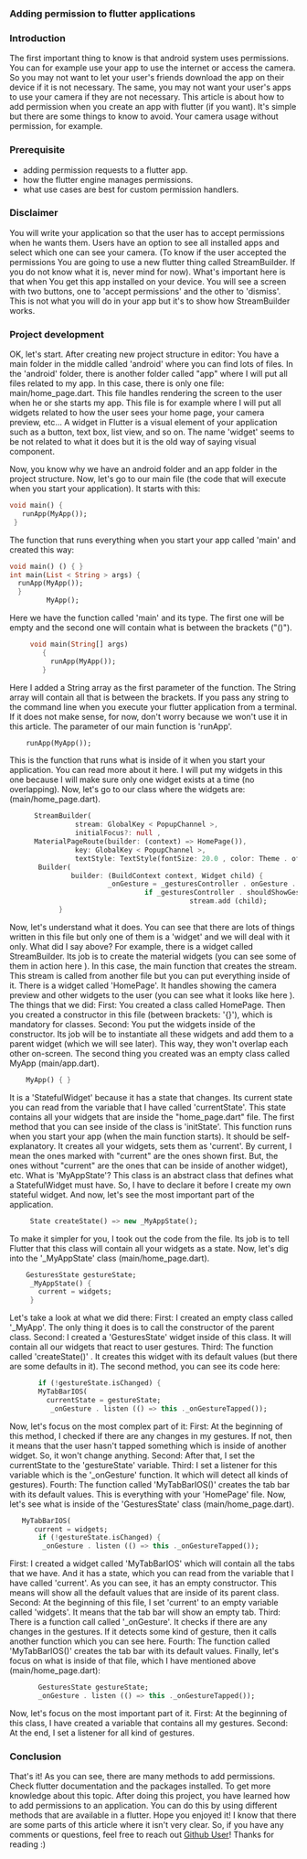 
### Adding permission to flutter applications
### Introduction
The first important thing to know is that android system uses permissions. You can for example use your app to use the internet or access the camera.
So you may not want to let your user's friends download the app on their device if it is not necessary.
The same, you may not want your user's apps to use your camera if they are not necessary.
This article is about how to add permission when you create an app with flutter (if you want). It's simple but there are some things to know to avoid.  Your camera usage without permission, for example.
### Prerequisite 
- adding permission requests to a flutter app.
- how the flutter engine manages permissions.
- what use cases are best for custom permission handlers.
### Disclaimer
You will write your application so that the user has to accept permissions when he wants them. Users have an option to see all installed apps and select which one can see your camera.
(To know if the user accepted the permissions You are going to use a new flutter thing called StreamBuilder. If you do not know what it is, never mind for now).
What's important here is that when You get this app installed on your device. You will see a screen with two buttons, one to 'accept permissions' and the other to 'dismiss'. This is not what you will do in your app but it's to show how StreamBuilder works.

### Project development
OK, let's start. After  creating new project structure in editor:
You have a main folder in the middle called 'android' where you can find lots of files. 
In the 'android' folder, there is another folder called "app" where I will put all files related to my app. In this case, there is only one file: main/home_page.dart. This file handles rendering the screen to the user when he or she starts my app.
This file is for example where I will put all widgets related to how the user sees your home page, your camera preview, etc...
A widget in Flutter is a visual element of your application such as a button, text box, list view, and so on.
The name 'widget' seems to be not related to what it does but it is the old way of saying visual component.
       
Now, you know why we have an android folder and an app folder in the project structure.
Now, let's go to our main file (the code that will execute when you start your application). 
It starts with this:
```dart
void main() {
   runApp(MyApp()); 
 }
 ```
The function that runs everything when you start your app  called 'main' and  created this way:
```dart
void main() () { }
int main(List < String > args) {
  runApp(MyApp()); 
  }
         MyApp();
```
Here we have the function called 'main' and its type. The first one will be empty and the second one will contain what is between the brackets ("()").
```dart
     void main(String[] args)
        {        
          runApp(MyApp()); 
        }
 ```
Here I added a String array as the first parameter of the function. The String array will contain all that is between the brackets. If you pass any string to the command line when you execute your flutter application from a terminal.
If it does not make sense, for now, don't worry because we won't use it in this article.
The parameter of our main function is 'runApp'.
```dart
    runApp(MyApp());
```
This is the function that runs what is inside of it when you start your application. You can read more about it here.
I will put my widgets in this one because I will make sure only one widget exists at a time (no overlapping).
Now, let's go to our class where the widgets are:(main/home_page.dart).
 ```dart
       StreamBuilder(
                 stream: GlobalKey < PopupChannel >,
                 initialFocus?: null ,
       MaterialPageRoute(builder: (context) => HomePage()),
			     key: GlobalKey < PopupChannel >,
			     textStyle: TextStyle(fontSize: 20.0 , color: Theme . of (context) . primaryColor),
	    Builder( 
	            builder: (BuildContext context, Widget child) {
	                     _onGesture = _gesturesController . onGesture . listen ((MouseEvent e) {
	                              if _gesturesController . shouldShowGestureRecognizer () {
	                                         stream.add (child);
	         }
```
Now, let's understand what it does. You can see that there are lots of things written in this file but only one of them is a 'widget' and we will deal with it only.
What did I say above? For example, there is a widget called StreamBuilder. Its job is to create the material widgets (you can see some of them in action here ).
In this case, the main function that creates the stream. This stream is called from another file but you can put everything inside of it.
 There is a widget called 'HomePage'.  It handles showing the camera preview and other widgets to the user (you can see what it looks like here ).
The things that we did: 
First: You created a class called HomePage. Then you created a constructor in this file (between brackets: '{}'), which is mandatory for classes.
Second: You put the widgets inside of the constructor. Its job will be to instantiate all these widgets and add them to a parent widget (which we will see later). This way, they won't overlap each other on-screen.
The second thing you created was an empty class called MyApp (main/app.dart).

```dart
    MyApp() { }
 ```

It is a 'StatefulWidget' because it has a state that changes. Its current state you can read from the variable that I have called 'currentState'. This state contains all your widgets that are inside the "home_page.dart" file.
The first method that you can see inside of the class is 'initState'. This function runs when you start your app (when the main function starts). It should be self-explanatory. It creates all your widgets, sets them as 'current'. By current, I mean the ones marked with "current" are the ones shown first. But, the ones without "current" are the ones that can be inside of another widget), etc.
What is 'MyAppState'? This class is an abstract class that defines what a StatefulWidget must have. So, I have to declare it before I create my own stateful widget. And now, let's see the most important part of the application.
```dart
     State createState() => new _MyAppState();
 ```
To make it simpler for you, I took out the code from the file. Its job is to tell Flutter that this class will contain all your widgets as a state.
Now, let's dig into the '_MyAppState' class (main/home_page.dart).

```dart
    GesturesState gestureState;
     _MyAppState() {
       current = widgets;
     }
```
Let's take a look at what we did there: 
First: I created an empty class called '_MyApp'. The only thing it does is to call the constructor of the parent class.
Second: I created a 'GesturesState' widget inside of this class. It will contain all our widgets that react to user gestures. 
Third: The function called 'createState()' . It creates this widget with its default values (but there are some defaults in it).
The second method, you can see its code here:
```dart
       if (!gestureState.isChanged) {
       MyTabBarIOS(
         currentState = gestureState;
	      _onGesture . listen (() => this ._onGestureTapped());
```
Now, let's focus on the most complex part of it: 
First: At the beginning of this method, I checked if there are any changes in my gestures. If not, then it means that the user hasn't tapped something which is inside of another widget. So, it won't change anything. 
Second: After that, I set the currentState to the 'gestureState' variable. 
Third: I set a listener for this variable which is the '_onGesture' function. It which will detect all kinds of gestures). 
Fourth: The function called 'MyTabBarIOS()' creates the tab bar with its default values.
This is everything with your 'HomePage' file. Now, let's see what is inside of the 'GesturesState' class (main/home_page.dart).
```dart
   MyTabBarIOS(
      current = widgets;
       if (!gestureState.isChanged) {
        _onGesture . listen (() => this ._onGestureTapped());
```
First: I created a widget called 'MyTabBarIOS' which will contain all the tabs that we have. And it has a state, which you can read from the variable that I have called 'current'. As you can see, it has an empty constructor. This means will show all the default values that are inside of its parent class. 
Second: At the beginning of this file, I set 'current' to an empty variable called 'widgets'. It means that the tab bar will show an empty tab. Third: There is a function call called '_onGesture'. It checks if there are any changes in the gestures. If it detects some kind of gesture, then it calls another function which you can see here. Fourth: The function called 'MyTabBarIOS()' creates the tab bar with its default values.
Finally, let's focus on what is inside of that file, which I have mentioned above (main/home_page.dart):
```dart
       GesturesState gestureState;
       _onGesture . listen (() => this ._onGestureTapped());
```
Now, let's focus on the most important part of it.
First: At the beginning of this class, I have created a variable that contains all my gestures. 
Second: At the end, I set a listener for all kind of gestures.
### Conclusion
That's it! As you can see, there are many methods to add permissions. Check flutter documentation and the packages installed. To get more knowledge about this topic. After doing this project, you have learned how to add permissions to an application. You can do this by using different methods that are available in a flutter. Hope you enjoyed it! I know that there are some parts of this article where it isn't very clear. So, if you have any comments or questions, feel free to reach out [Github User](https://github.com/jasminemilito)! Thanks for reading :)

